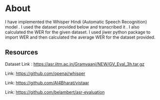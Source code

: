 # About
I have implemented the Whisper Hindi (Automatic Speech Recognition) model . I used the dataset provided below and transcribed it  . 
I also calculated the WER for the given dataset. I used jiwer python package to import WER and then calculated the average WER for the dataset provided. 

## Resources 
Dataset Link : https://asr.iitm.ac.in/Gramvaani/NEW/GV_Eval_3h.tar.gz

Link: https://github.com/openai/whisper

Link: https://github.com/AI4Bharat/vistaar

Link: https://github.com/belambert/asr-evaluation
